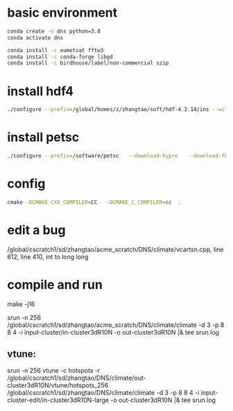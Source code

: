 # basic environment
```bash
conda create -n dns python=3.8
conda activate dns

conda install -c eumetsat fftw3
conda install -c conda-forge libgd
conda install -c birdhouse/label/non-commercial szip
```

# install hdf4
```bash
./configure --prefix=/global/homes/z/zhangtao/soft/hdf-4.2.14/ins --with-jpeg=/global/homes/z/zhangtao/soft/jpeg-9c/ins
```

# install petsc
```bash
./configure --prefix=/software/petsc   --download-hypre   --download-fblaslapack --with-mpi-dir=/software/openmpi/1.6.5-intel   PETSC_ARCH=linux-gnu-intel --download-hdf5
```

# config
```bash
cmake -DCMAKE_CXX_COMPILER=CC   -DCMAKE_C_COMPILER=cc  .
```
# edit a bug
/global/cscratch1/sd/zhangtao/acme_scratch/DNS/climate/vcartsn.cpp, line 612, line 410, int to long long 

# compile and run 
make -j16

srun -n  256  /global/cscratch1/sd/zhangtao/acme_scratch/DNS/climate/climate -d 3 -p 8 8 4 -i  input-cluster/in-cluster3dR10N    -o out-cluster3dR10N |& tee srun.log

## vtune:
srun -n  256  vtune -c hotspots -r /global/cscratch1/sd/zhangtao/DNS/climate/out-cluster3dR10N/vtune/hotspots_256 /global/cscratch1/sd/zhangtao/DNS/climate/climate -d 3 -p 8 8 4 -i input-cluster-edit/in-cluster3dR10N-large -o out-cluster3dR10N |& tee srun.log

